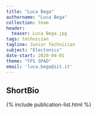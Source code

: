 ```yaml
---
title: "Luca Bega"
authorname: "Luca Bega"
collection: team
header:
  teaser: Luca Bega.jpg
tags: technician
tagline: Junior Technician
subject: "Electonics"
date-start: 2020-04-01
theme: "FFS SPAD"
email: 'luca.bega@iit.it'
---
```


<h2>ShortBio</h2>
<!---{% include author-research-themes.html %}--->
<!---{% include team-member-collaborators.html %}--->
{% include publication-list.html %}

